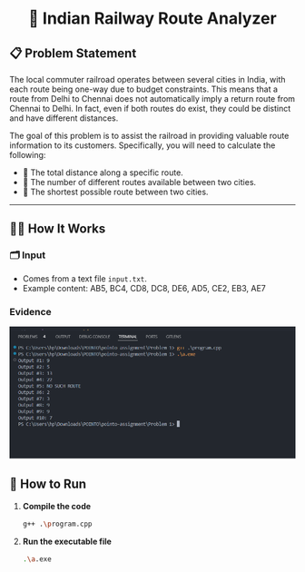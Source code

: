 <h1 align="center">🚆 Indian Railway Route Analyzer</h1>

## 📋 Problem Statement

The local commuter railroad operates between several cities in India, with each route being
one-way due to budget constraints. This means that a route from Delhi to Chennai does not
automatically imply a return route from Chennai to Delhi. In fact, even if both routes do exist, they
could be distinct and have different distances.

The goal of this problem is to assist the railroad in providing valuable route information to its
customers. Specifically, you will need to calculate the following:

- 🔢 The total distance along a specific route.
- 🔁 The number of different routes available between two cities.
- 🧭 The shortest possible route between two cities.

---

## 🧑‍💻 How It Works

### 🗂 Input
- Comes from a text file `input.txt`.
- Example content:
  AB5, BC4, CD8, DC8, DE6, AD5, CE2, EB3, AE7

### Evidence

<p align="center">
  <img src="solution.png" alt="Evidence screenshot" width="600"/>
</p>

## 🚀 How to Run

1. **Compile the code**
   ```bash
   g++ .\program.cpp
   ```

2. **Run the executable file**
    ```bash
   .\a.exe
    ```